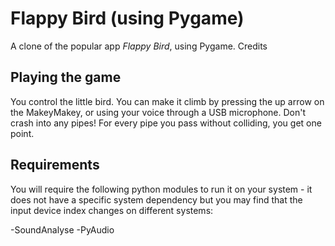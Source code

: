 # Flappy Bird (using Pygame)

A clone of the popular app *Flappy Bird*, using Pygame.
Credits 

## Playing the game

You control the little bird. You can make it climb by pressing the up arrow on the MakeyMakey, or using your voice through a USB microphone. Don't crash into any pipes! For every pipe you pass without colliding, you get one point.


## Requirements

You will require the following python modules to run it on your system - it does not have a specific system dependency but you may find that the input device index changes on different systems:

-SoundAnalyse
-PyAudio
